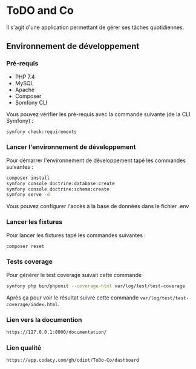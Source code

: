 # ToDO and Co

Il s'agit d'une application permettant de gérer ses tâches quotidiennes.

## Environnement de développement 

### Pré-requis

* PHP 7.4
* MySQL
* Apache
* Composer
* Somfony CLI

Vous pouvez vérifier les pré-requis avec la commande suivante (de la CLI Symfony) :

```bash
symfony check:requirements
```

### Lancer l'environnement de développement 

Pour démarrer l'environnement de développement tapé les commandes suivantes :

```bash
composer install
symfony console doctrine:database:create
symfony console doctrine:schema:create
symfony serve -d
```

Vous pouvez configurer l'accès à la base de données dans le fichier .env

### Lancer les fixtures
Pour lancer les fixtures tapé les commandes suivantes :

```bash
composer reset
```

### Tests coverage
Pour générer le test coverage suivait cette commande

```bash
symfony php bin/phpunit --coverage-html var/log/test/test-coverage
```

Après ça pour voir le résultat suivre cette commande `var/log/test/test-coverage/index.html`.

### Lien vers la documention

```bash
https://127.0.0.1:8000/documentation/
```

### Lien qualité 

```bash
https://app.codacy.com/gh/cdiot/ToDo-Co/dashboard
```